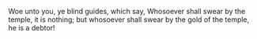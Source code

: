 Woe unto you, ye blind guides, which say, Whosoever shall swear by the temple, it is nothing; but whosoever shall swear by the gold of the temple, he is a debtor!
